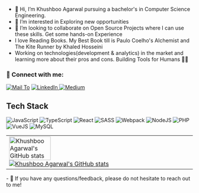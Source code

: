 <!-- [![Khushboo Agarwalgut's GitHub Banner](./assets/GithubHeader.png)](https://www.linkedin.com/in/khushboo-agarwal-8b72151bb/) -->
- 👋 Hi, I’m Khushboo Agarwal pursuing a bachelor's in Computer Science Engineering. 
- 👀 I’m interested in Exploring new opportunities
- 💞️ I’m looking to collaborate on Open Source Projects where I can use these skills. Get some hands-on Experience
- I love Reading Books. My Best Book till is Paulo Coelho's Alchemist and The Kite Runner by Khaled Hosseini
- Working on technologies(development & analytics) in the market and learning more about their pros and cons. Building Tools for Humans 🚀🦾

### 🤝 Connect with me: 
<a href="https://mail.google.com/mail/?view=cm&fs=1&tf=1&to=kushbooagarwal3584@gmail.com">![Mail To](https://img.shields.io/badge/Gmail-D14836?style=for-the-badge&logo=gmail&logoColor=white)</a>
<a href="https://www.linkedin.com/in/khushboo-agarwal-8b72151bb/">![LinkedIn](https://img.shields.io/badge/LinkedIn-0077B5?style=for-the-badge&logo=linkedin&logoColor=white)
</a>
<a href="https://medium.com/@kushbooagarwal3584">![Medium](https://img.shields.io/badge/Medium-12100E?style=for-the-badge&logo=medium&logoColor=white)</a>

## Tech Stack 

![JavaScript](https://img.shields.io/badge/JavaScript-F7DF1E?style=for-the-badge&logo=javascript&logoColor=black)
![TypeScript](https://img.shields.io/badge/typescript-%23007ACC.svg?style=for-the-badge&logo=typescript&logoColor=white)
![React](https://img.shields.io/badge/react-%2320232a.svg?style=for-the-badge&logo=react&logoColor=%2361DAFB)
![SASS](https://img.shields.io/badge/SASS-hotpink.svg?style=for-the-badge&logo=SASS&logoColor=white)
![Webpack](https://img.shields.io/badge/webpack-%238DD6F9.svg?style=for-the-badge&logo=webpack&logoColor=black)
![NodeJS](https://img.shields.io/badge/node.js-6DA55F?style=for-the-badge&logo=node.js&logoColor=white)
![PHP](https://img.shields.io/badge/PHP-777BB4?style=for-the-badge&logo=php&logoColor=white)
![VueJS](https://img.shields.io/badge/Vue.js-35495E?style=for-the-badge&logo=vue.js&logoColor=4FC08D)
![MySQL](https://img.shields.io/badge/MySQL-00000F?style=for-the-badge&logo=mysql&logoColor=white)
<br>
<table>
  <tr>
    <td>
    <a href="https://github.com/khushbooag4">
        <img align="center"  width="48%" src="https://github-readme-stats.vercel.app/api?username=khushbooag4&show_icons=true&count_private=true&theme=buefy&icon_color=7957d5&hide_border=true" alt="Khushboo Agarwal's GitHub stats" />
    </a>
      <a href="https://github.com/khushbooag4">
        <img align="center" src="https://github-readme-streak-stats.herokuapp.com/?user=khushbooag4&theme=buefy&icon_color=7957d5&hide_border=true" alt="Khushboo Agarwal's GitHub stats" />
    </a>
<!--       <img width="48%" src="https://github-readme-stats.vercel.app/api?username=khushbooag4&show_icons=true&theme=jolly" />
      <img width="48%" src="https://github-readme-streak-stats.herokuapp.com/?user=khushbooag4&theme=jolly" /> -->
    </td>
  </tr>
</table>
- 💬 If you have any questions/feedback, please do not hesitate to reach out to me!
